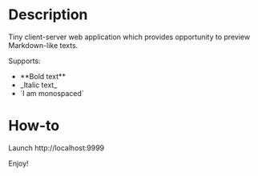 # Description

Tiny client-server web application which provides opportunity to preview Markdown-like texts.

Supports:

- \*\*Bold text\*\*
- \_Italic text\_
- \`I am monospaced\`

# How-to

Launch http://localhost:9999

Enjoy!
